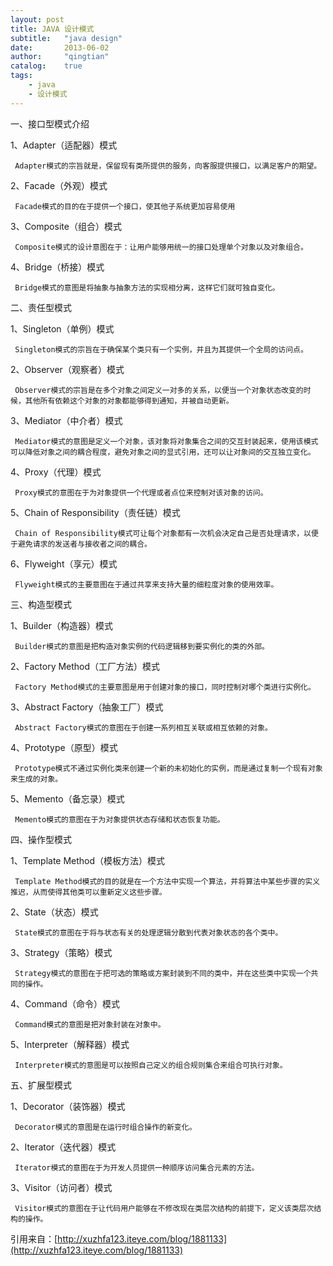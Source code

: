 ```yaml
---
layout: post
title: JAVA 设计模式
subtitle:   "java design"
date:       2013-06-02
author:     "qingtian"
catalog:    true
tags:
    - java
    - 设计模式
---
```


一、接口型模式介绍

1、Adapter（适配器）模式

     Adapter模式的宗旨就是，保留现有类所提供的服务，向客服提供接口，以满足客户的期望。 
 
2、Facade（外观）模式

     Facade模式的目的在于提供一个接口，使其他子系统更加容易使用
 
3、Composite（组合）模式

     Composite模式的设计意图在于：让用户能够用统一的接口处理单个对象以及对象组合。
    
4、Bridge（桥接）模式

     Bridge模式的意图是将抽象与抽象方法的实现相分离，这样它们就可独自变化。
 
二、责任型模式

1、Singleton（单例）模式

     Singleton模式的宗旨在于确保某个类只有一个实例，并且为其提供一个全局的访问点。
 
2、Observer（观察者）模式

     Observer模式的宗旨是在多个对象之间定义一对多的关系，以便当一个对象状态改变的时候，其他所有依赖这个对象的对象都能够得到通知，并被自动更新。
 
3、Mediator（中介者）模式

     Mediator模式的意图是定义一个对象，该对象将对象集合之间的交互封装起来，使用该模式可以降低对象之间的耦合程度，避免对象之间的显式引用，还可以让对象间的交互独立变化。
 
4、Proxy（代理）模式

     Proxy模式的意图在于为对象提供一个代理或者点位来控制对该对象的访问。
 
5、Chain of Responsibility（责任链）模式

     Chain of Responsibility模式可让每个对象都有一次机会决定自己是否处理请求，以便于避免请求的发送者与接收者之间的耦合。
 
6、Flyweight（享元）模式

     Flyweight模式的主要意图在于通过共享来支持大量的细粒度对象的使用效率。
 
三、构造型模式

1、Builder（构造器）模式

     Builder模式的意图是把构造对象实例的代码逻辑移到要实例化的类的外部。
 
2、Factory Method（工厂方法）模式

     Factory Method模式的主要意图是用于创建对象的接口，同时控制对哪个类进行实例化。
 
3、Abstract Factory（抽象工厂）模式

     Abstract Factory模式的意图在于创建一系列相互关联或相互依赖的对象。
 
4、Prototype（原型）模式

     Prototype模式不通过实例化类来创建一个新的未初始化的实例，而是通过复制一个现有对象来生成的对象。
 
5、Memento（备忘录）模式

     Memento模式的意图在于为对象提供状态存储和状态恢复功能。
 
四、操作型模式

1、Template Method（模板方法）模式

     Template Method模式的目的就是在一个方法中实现一个算法，并将算法中某些步骤的实义推迟，从而使得其他类可以重新定义这些步骤。     
 
2、State（状态）模式

     State模式的意图在于将与状态有关的处理逻辑分散到代表对象状态的各个类中。
 
3、Strategy（策略）模式

     Strategy模式的意图在于把可选的策略或方案封装到不同的类中，并在这些类中实现一个共同的操作。
 
4、Command（命令）模式

     Command模式的意图是把对象封装在对象中。
 
5、Interpreter（解释器）模式

     Interpreter模式的意图是可以按照自己定义的组合规则集合来组合可执行对象。
     
 
五、扩展型模式

1、Decorator（装饰器）模式

     Decorator模式的意图是在运行时组合操作的新变化。
 
2、Iterator（迭代器）模式

     Iterator模式的意图在于为开发人员提供一种顺序访问集合元素的方法。
 
3、Visitor（访问者）模式

     Visitor模式的意图在于让代码用户能够在不修改现在类层次结构的前提下，定义该类层次结构的操作。

引用来自：[http://xuzhfa123.iteye.com/blog/1881133](http://xuzhfa123.iteye.com/blog/1881133)